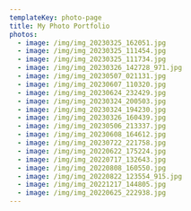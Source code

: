 ```yaml
---
templateKey: photo-page
title: My Photo Portfolio
photos:
  - image: /img/img_20230325_162051.jpg
  - image: /img/img_20230325_111454.jpg
  - image: /img/img_20230325_111734.jpg
  - image: /img/img_20230326_142728_971.jpg
  - image: /img/img_20230507_021131.jpg
  - image: /img/img_20230607_110320.jpg
  - image: /img/img_20230624_232429.jpg
  - image: /img/img_20230324_200503.jpg
  - image: /img/img_20230324_194230.jpg
  - image: /img/img_20230326_160439.jpg
  - image: /img/img_20230506_213337.jpg
  - image: /img/img_20230608_164612.jpg
  - image: /img/img_20230722_221758.jpg
  - image: /img/img_20220622_175224.jpg
  - image: /img/img_20220717_132643.jpg
  - image: /img/img_20220808_160550.jpg
  - image: /img/img_20220822_123554_915.jpg
  - image: /img/img_20221217_144805.jpg
  - image: /img/img_20220625_222938.jpg
---
```

